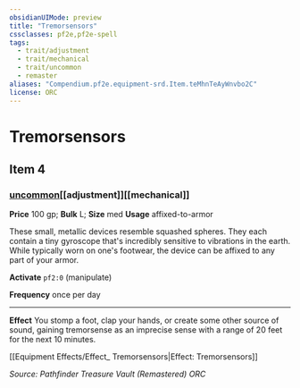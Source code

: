 ```yaml
---
obsidianUIMode: preview
title: "Tremorsensors"
cssclasses: pf2e,pf2e-spell
tags:
  - trait/adjustment
  - trait/mechanical
  - trait/uncommon
  - remaster
aliases: "Compendium.pf2e.equipment-srd.Item.teMhnTeAyWnvbo2C"
license: ORC
---
```

# Tremorsensors
## Item 4
### [uncommon](uncommon "Uncommon Rarity Trait")[[adjustment]][[mechanical]]


**Price** 100 gp; 
**Bulk** L; **Size** med
**Usage** affixed-to-armor

These small, metallic devices resemble squashed spheres. They each contain a tiny gyroscope that's incredibly sensitive to vibrations in the earth. While typically worn on one's footwear, the device can be affixed to any part of your armor.

**Activate** `pf2:0` (manipulate)

**Frequency** once per day

* * *

**Effect** You stomp a foot, clap your hands, or create some other source of sound, gaining tremorsense as an imprecise sense with a range of 20 feet for the next 10 minutes.

[[Equipment Effects/Effect_ Tremorsensors|Effect: Tremorsensors]]

*Source: Pathfinder Treasure Vault (Remastered)*
*ORC*